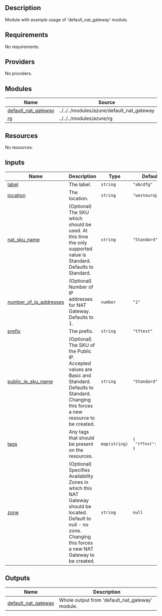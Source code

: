 ## Description

Module with example usage of 'default_nat_gateway' module.

## Requirements

No requirements.

## Providers

No providers.

## Modules

| Name | Source | Version |
|------|--------|---------|
| <a name="module_default_nat_gateway"></a> [default\_nat\_gateway](#module\_default\_nat\_gateway) | ../../../modules/azure/default_nat_gateway | n/a |
| <a name="module_rg"></a> [rg](#module\_rg) | ../../../modules/azure/rg | n/a |

## Resources

No resources.

## Inputs

| Name | Description | Type | Default | Required |
|------|-------------|------|---------|:--------:|
| <a name="input_label"></a> [label](#input\_label) | The label. | `string` | `"abcdfg"` | no |
| <a name="input_location"></a> [location](#input\_location) | The location. | `string` | `"westeurope"` | no |
| <a name="input_nat_sku_name"></a> [nat\_sku\_name](#input\_nat\_sku\_name) | (Optional) The SKU which should be used. At this time the only supported value is Standard. Defaults to Standard. | `string` | `"Standard"` | no |
| <a name="input_number_of_ip_addresses"></a> [number\_of\_ip\_addresses](#input\_number\_of\_ip\_addresses) | (Optional) Number of IP addresses for NAT Gateway. Defaults to 1. | `number` | `"1"` | no |
| <a name="input_prefix"></a> [prefix](#input\_prefix) | The prefix. | `string` | `"tftest"` | no |
| <a name="input_public_ip_sku_name"></a> [public\_ip\_sku\_name](#input\_public\_ip\_sku\_name) | (Optional) The SKU of the Public IP. Accepted values are Basic and Standard. Defaults to Standard. Changing this forces a new resource to be created. | `string` | `"Standard"` | no |
| <a name="input_tags"></a> [tags](#input\_tags) | Any tags that should be present on the resources. | `map(string)` | <pre>{<br>  "tfTest": true<br>}</pre> | no |
| <a name="input_zone"></a> [zone](#input\_zone) | (Optional) Specifies Availability Zones in which this NAT Gateway should be located. Default to null - no zone. Changing this forces a new NAT Gateway to be created. | `string` | `null` | no |

## Outputs

| Name | Description |
|------|-------------|
| <a name="output_default_nat_gateway"></a> [default\_nat\_gateway](#output\_default\_nat\_gateway) | Whole output from 'default\_nat\_gateway' module. |
